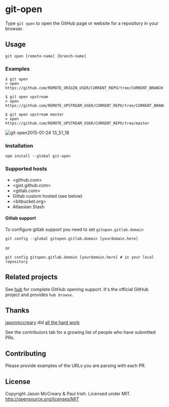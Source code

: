 # git-open

Type `git open` to open the GitHub page or website for a repository in your
browser.

## Usage

    git open [remote-name] [branch-name]

### Examples

    $ git open
    > open https://github.com/REMOTE_ORIGIN_USER/CURRENT_REPO/tree/CURRENT_BRANCH

    $ git open upstream
    > open https://github.com/REMOTE_UPSTREAM_USER/CURRENT_REPO/tree/CURRENT_BRANCH

    $ git open upstream master
    > open https://github.com/REMOTE_UPSTREAM_USER/CURRENT_REPO/tree/master

![git open2015-01-24 13_51_18](https://cloud.githubusercontent.com/assets/39191/5889192/244a0b72-a3d0-11e4-8ab9-55fc64228aaa.gif)

### Installation

    npm install --global git-open

### Supported hosts

* <github.com>
* <gist.github.com>
* <gitlab.com>
* Gitlab custom hosted (see below)
* <bitbucket.org>
* Atlassian Stash

#### Gitlab support

To configure gitlab support you need to set `gitopen.gitlab.domain`

    git config --global gitopen.gitlab.domain [yourdomain.here]

or

    git config gitopen.gitlab.domain [yourdomain.here] # in your local repository

## Related projects

See [hub](https://github.com/github/hub) for complete GitHub opening support.
It's the official GitHub project and provides `hub browse`.

## Thanks

[jasonmccreary](https://github.com/jasonmccreary/) did
[all the hard work](https://github.com/jasonmccreary/gh)

See the contributors tab for a growing list of people who have submitted PRs.

## Contributing

Please provide examples of the URLs you are parsing with each PR.

## License

Copyright Jason McCreary & Paul Irish. Licensed under MIT.  
http://opensource.org/licenses/MIT
